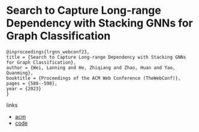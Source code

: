 # Search to Capture Long-range Dependency with Stacking GNNs for Graph Classification

```
@inproceedings{lrgnn_webconf23,
title = {Search to Capture Long-range Dependency with Stacking GNNs for Graph Classification},
author = {Wei, Lanning and He, Zhiqiang and Zhao, Huan and Yao, Quanming},
booktitle = {Proceedings of the ACM Web Conference (TheWebConf)},
pages = {588--598},
year = {2023}
}
```

links
- [acm](https://dl.acm.org/doi/10.1145/3543507.3583486)
- [code](https://github.com/LARS-research/LRGNN)
